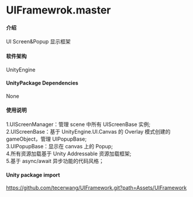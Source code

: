 # UIFramewrok.master

#### 介绍
UI Screen&Popup 显示框架

#### 软件架构
UnityEngine

#### UnityPackage Dependencies
None  

#### 使用说明

1.UIScreenManager：管理 scene 中所有 UIScreenBase 实例;  
2.UIScreenBase：基于 UnityEngine.UI.Canvas 的 Overlay 模式创建的 gameObject，管理 UIPopupBase;  
3.UIPopupBase：显示在 canvas 上的 Popup;  
4.所有资源加载基于 Unity Addressable 资源加载框架;  
5.基于 async/await 异步功能的代码风格； 

#### Unity package import
https://github.com/tecerwang/UIFramework.git?path=Assets/UIFramework